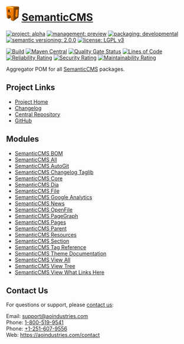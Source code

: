 # [<img src="ao-logo.png" alt="AO Logo" width="35" height="40">](https://github.com/ao-apps) [SemanticCMS](https://github.com/ao-apps/semanticcms)

[![project: alpha](https://semanticcms.com/ao-badges/project-alpha.svg)](https://aoindustries.com/life-cycle#project-alpha)
[![management: preview](https://semanticcms.com/ao-badges/management-preview.svg)](https://aoindustries.com/life-cycle#management-preview)
[![packaging: developmental](https://semanticcms.com/ao-badges/packaging-developmental.svg)](https://aoindustries.com/life-cycle#packaging-developmental)  
[![semantic versioning: 2.0.0](https://semanticcms.com/ao-badges/semver-2.0.0.svg)](https://semver.org/spec/v2.0.0.html)
[![license: LGPL v3](https://semanticcms.com/ao-badges/license-lgpl-3.0.svg)](https://www.gnu.org/licenses/lgpl-3.0)

[![Build](https://github.com/ao-apps/semanticcms/workflows/Build/badge.svg?branch=master)](https://github.com/ao-apps/semanticcms/actions?query=workflow%3ABuild)
[![Maven Central](https://maven-badges.herokuapp.com/maven-central/com.semanticcms/semanticcms/badge.svg)](https://maven-badges.herokuapp.com/maven-central/com.semanticcms/semanticcms)
[![Quality Gate Status](https://sonarcloud.io/api/project_badges/measure?branch=master&project=com.semanticcms%3Asemanticcms&metric=alert_status)](https://sonarcloud.io/dashboard?branch=master&id=com.semanticcms%3Asemanticcms)
[![Lines of Code](https://sonarcloud.io/api/project_badges/measure?branch=master&project=com.semanticcms%3Asemanticcms&metric=ncloc)](https://sonarcloud.io/component_measures?branch=master&id=com.semanticcms%3Asemanticcms&metric=ncloc)  
[![Reliability Rating](https://sonarcloud.io/api/project_badges/measure?branch=master&project=com.semanticcms%3Asemanticcms&metric=reliability_rating)](https://sonarcloud.io/component_measures?branch=master&id=com.semanticcms%3Asemanticcms&metric=Reliability)
[![Security Rating](https://sonarcloud.io/api/project_badges/measure?branch=master&project=com.semanticcms%3Asemanticcms&metric=security_rating)](https://sonarcloud.io/component_measures?branch=master&id=com.semanticcms%3Asemanticcms&metric=Security)
[![Maintainability Rating](https://sonarcloud.io/api/project_badges/measure?branch=master&project=com.semanticcms%3Asemanticcms&metric=sqale_rating)](https://sonarcloud.io/component_measures?branch=master&id=com.semanticcms%3Asemanticcms&metric=Maintainability)

Aggregator POM for all [SemanticCMS](https://github.com/ao-apps/semanticcms) packages.

## Project Links
* [Project Home](https://semanticcms.com/)
* [Changelog](https://semanticcms.com/changelog)
* [Central Repository](https://central.sonatype.com/artifact/com.semanticcms/semanticcms)
* [GitHub](https://github.com/ao-apps/semanticcms)

## Modules
* [SemanticCMS BOM](https://github.com/ao-apps/semanticcms-bom)
* [SemanticCMS All](https://github.com/ao-apps/semanticcms-all)
* [SemanticCMS AutoGit](https://github.com/ao-apps/semanticcms-autogit)
* [SemanticCMS Changelog Taglib](https://github.com/ao-apps/semanticcms-changelog-taglib)
* [SemanticCMS Core](https://github.com/ao-apps/semanticcms-core)
* [SemanticCMS Dia](https://github.com/ao-apps/semanticcms-dia)
* [SemanticCMS File](https://github.com/ao-apps/semanticcms-file)
* [SemanticCMS Google Analytics](https://github.com/ao-apps/semanticcms-google-analytics)
* [SemanticCMS News](https://github.com/ao-apps/semanticcms-news)
* [SemanticCMS OpenFile](https://github.com/ao-apps/semanticcms-openfile)
* [SemanticCMS PageGraph](https://github.com/ao-apps/semanticcms-pagegraph)
* [SemanticCMS Pages](https://github.com/ao-apps/semanticcms-pages)
* [SemanticCMS Parent](https://github.com/ao-apps/semanticcms-parent)
* [SemanticCMS Resources](https://github.com/ao-apps/semanticcms-resources)
* [SemanticCMS Section](https://github.com/ao-apps/semanticcms-section)
* [SemanticCMS Tag Reference](https://github.com/ao-apps/semanticcms-tag-reference)
* [SemanticCMS Theme Documentation](https://github.com/ao-apps/semanticcms-theme-documentation)
* [SemanticCMS View All](https://github.com/ao-apps/semanticcms-view-all)
* [SemanticCMS View Tree](https://github.com/ao-apps/semanticcms-view-tree)
* [SemanticCMS View What Links Here](https://github.com/ao-apps/semanticcms-view-what-links-here)

## Contact Us
For questions or support, please [contact us](https://aoindustries.com/contact):

Email: [support@aoindustries.com](mailto:support@aoindustries.com)  
Phone: [1-800-519-9541](tel:1-800-519-9541)  
Phone: [+1-251-607-9556](tel:+1-251-607-9556)  
Web: https://aoindustries.com/contact
